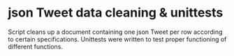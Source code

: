 # json Tweet data cleaning & unittests 

Script cleans up a document containing one json Tweet per row according to certain specifications. Unittests were written to test proper functioning of different functions. 